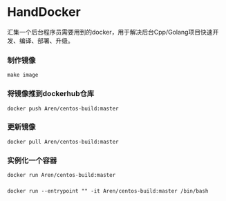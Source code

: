 # HandDocker
汇集一个后台程序员需要用到的docker，用于解决后台Cpp/Golang项目快速开发、编译、部署、升级。



### 制作镜像
`make image`

### 将镜像推到dockerhub仓库
`docker push Aren/centos-build:master`

### 更新镜像
`docker pull Aren/centos-build:master`

### 实例化一个容器
`docker run Aren/centos-build:master`

### 
`docker run --entrypoint "" -it Aren/centos-build:master /bin/bash`

